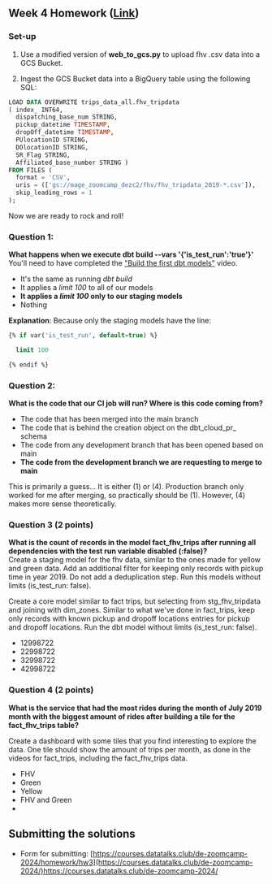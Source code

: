 ## Week 4 Homework ([Link](https://github.com/DataTalksClub/data-engineering-zoomcamp/blob/main/cohorts/2024/04-analytics-engineering/homework.md?plain=1))
### Set-up
1. Use a modified version of **web_to_gcs.py** to upload fhv .csv data into a GCS Bucket.

2. Ingest the GCS Bucket data into a BigQuery table using the following SQL:

```SQL
LOAD DATA OVERWRITE trips_data_all.fhv_tripdata
( index_ INT64,
  dispatching_base_num STRING,
  pickup_datetime TIMESTAMP,
  dropOff_datetime TIMESTAMP,
  PUlocationID STRING,
  DOlocationID STRING,
  SR_Flag STRING,
  Affiliated_base_number STRING )
FROM FILES (
  format = 'CSV',
  uris = (['gs://mage_zoomcamp_dezc2/fhv/fhv_tripdata_2019-*.csv']),
  skip_leading_rows = 1
);
```
Now we are ready to rock and roll!

### Question 1: 

**What happens when we execute dbt build --vars '{'is_test_run':'true'}'**
You'll need to have completed the ["Build the first dbt models"](https://www.youtube.com/watch?v=UVI30Vxzd6c) video. 
- It's the same as running *dbt build*
- It applies a _limit 100_ to all of our models
- **It applies a _limit 100_ only to our staging models**
- Nothing

**Explanation**: Because only the staging models have the line:
```SQL
{% if var('is_test_run', default=true) %}

  limit 100

{% endif %}
```

### Question 2: 

**What is the code that our CI job will run? Where is this code coming from?**  

- The code that has been merged into the main branch
- The code that is behind the creation object on the dbt_cloud_pr_ schema
- The code from any development branch that has been opened based on main
- **The code from the development branch we are requesting to merge to main**

This is primarily a guess... It is either (1) or (4). Production branch only worked for me after merging, so practically should be (1). However, (4) makes more sense theoretically.


### Question 3 (2 points)

**What is the count of records in the model fact_fhv_trips after running all dependencies with the test run variable disabled (:false)?**  
Create a staging model for the fhv data, similar to the ones made for yellow and green data. Add an additional filter for keeping only records with pickup time in year 2019.
Do not add a deduplication step. Run this models without limits (is_test_run: false).

Create a core model similar to fact trips, but selecting from stg_fhv_tripdata and joining with dim_zones.
Similar to what we've done in fact_trips, keep only records with known pickup and dropoff locations entries for pickup and dropoff locations. 
Run the dbt model without limits (is_test_run: false).

- 12998722
- 22998722
- 32998722
- 42998722

### Question 4 (2 points)

**What is the service that had the most rides during the month of July 2019 month with the biggest amount of rides after building a tile for the fact_fhv_trips table?**

Create a dashboard with some tiles that you find interesting to explore the data. One tile should show the amount of trips per month, as done in the videos for fact_trips, including the fact_fhv_trips data.

- FHV
- Green
- Yellow
- FHV and Green
- 
## Submitting the solutions

* Form for submitting: [https://courses.datatalks.club/de-zoomcamp-2024/homework/hw3](https://courses.datatalks.club/de-zoomcamp-2024/)https://courses.datatalks.club/de-zoomcamp-2024/
